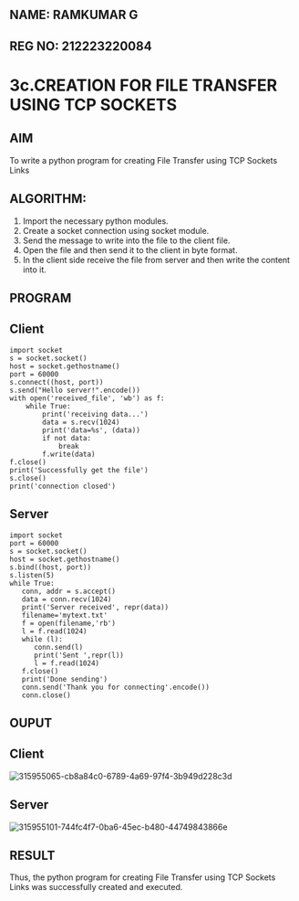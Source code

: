 ## NAME: RAMKUMAR G
## REG NO: 212223220084


# 3c.CREATION FOR FILE TRANSFER USING TCP SOCKETS
## AIM
To write a python program for creating File Transfer using TCP Sockets Links
## ALGORITHM:
1. Import the necessary python modules.
2. Create a socket connection using socket module.
3. Send the message to write into the file to the client file.
4. Open the file and then send it to the client in byte format.
5. In the client side receive the file from server and then write the content into it.
## PROGRAM
## Client
```
import socket 
s = socket.socket() 
host = socket.gethostname() 
port = 60000 
s.connect((host, port)) 
s.send("Hello server!".encode()) 
with open('received_file', 'wb') as f: 
    while True: 
        print('receiving data...') 
        data = s.recv(1024) 
        print('data=%s', (data)) 
        if not data: 
            break 
        f.write(data) 
f.close() 
print('Successfully get the file') 
s.close() 
print('connection closed')
```
## Server
```
import socket                    
port = 60000                    
s = socket.socket()              
host = socket.gethostname()      
s.bind((host, port))
s.listen(5)                      
while True:
   conn, addr = s.accept()      
   data = conn.recv(1024) 
   print('Server received', repr(data)) 
   filename='mytext.txt' 
   f = open(filename,'rb') 
   l = f.read(1024) 
   while (l): 
      conn.send(l) 
      print('Sent ',repr(l)) 
      l = f.read(1024) 
   f.close() 
   print('Done sending') 
   conn.send('Thank you for connecting'.encode()) 
   conn.close() 
```
## OUPUT
## Client
![315955065-cb8a84c0-6789-4a69-97f4-3b949d228c3d](https://github.com/user-attachments/assets/56487731-c9ef-436b-9768-51583141076e)
## Server
![315955101-744fc4f7-0ba6-45ec-b480-44749843866e](https://github.com/user-attachments/assets/4ed78d5d-66d9-4d82-b72f-6ef8f81ae9e4)


## RESULT
Thus, the python program for creating File Transfer using TCP Sockets Links was 
successfully created and executed.
